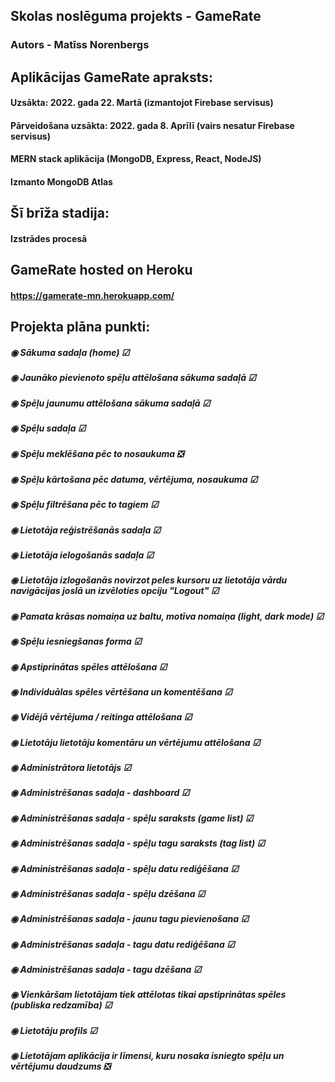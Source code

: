 ## Skolas noslēguma projekts - GameRate
### Autors - Matīss Norenbergs

## Aplikācijas GameRate apraksts:
#### Uzsākta: 2022. gada 22. Martā (izmantojot Firebase servisus)
#### Pārveidošana uzsākta: 2022. gada 8. Aprīlī (vairs nesatur Firebase servisus)
#### MERN stack aplikācija (MongoDB, Express, React, NodeJS)
#### Izmanto MongoDB Atlas

## Šī brīža stadija:
#### Izstrādes procesā

## GameRate hosted on Heroku
#### https://gamerate-mn.herokuapp.com/
## Projekta plāna punkti:

##### ◉ Sākuma sadaļa (home) ☑
##### ◉ Jaunāko pievienoto spēļu attēlošana sākuma sadaļā ☑
##### ◉ Spēļu jaunumu attēlošana sākuma sadaļā ☑
##### ◉ Spēļu sadaļa ☑
##### ◉ Spēļu meklēšana pēc to nosaukuma ❎
##### ◉ Spēļu kārtošana pēc datuma, vērtējuma, nosaukuma ☑
##### ◉ Spēļu filtrēšana pēc to tagiem ☑
##### ◉ Lietotāja reģistrēšanās sadaļa ☑
##### ◉ Lietotāja ielogošanās sadaļa ☑
##### ◉ Lietotāja izlogošanās novirzot peles kursoru uz lietotāja vārdu navigācijas joslā un izvēloties opciju "Logout" ☑
##### ◉ Pamata krāsas nomaiņa uz baltu, motīva nomaiņa (light, dark mode) ☑
##### ◉ Spēļu iesniegšanas forma ☑
##### ◉ Apstiprinātas spēles attēlošana ☑
##### ◉ Individuālas spēles vērtēšana un komentēšana ☑
##### ◉ Vidējā vērtējuma / reitinga attēlošana ☑
##### ◉ Lietotāju lietotāju komentāru un vērtējumu attēlošana ☑
##### ◉ Administrātora lietotājs ☑
##### ◉ Administrēšanas sadaļa - dashboard ☑
##### ◉ Administrēšanas sadaļa - spēļu saraksts (game list) ☑
##### ◉ Administrēšanas sadaļa - spēļu tagu saraksts (tag list) ☑
##### ◉ Administrēšanas sadaļa - spēļu datu rediģēšana ☑
##### ◉ Administrēšanas sadaļa - spēļu dzēšana ☑
##### ◉ Administrēšanas sadaļa - jaunu tagu pievienošana ☑
##### ◉ Administrēšanas sadaļa - tagu datu rediģēšana ☑
##### ◉ Administrēšanas sadaļa - tagu dzēšana ☑
##### ◉ Vienkāršam lietotājam tiek attēlotas tikai apstiprinātas spēles (publiska redzamība) ☑
##### ◉ Lietotāju profils ☑
##### ◉ Lietotājam aplikācija ir līmensi, kuru nosaka isniegto spēļu un vērtējumu daudzums ❎